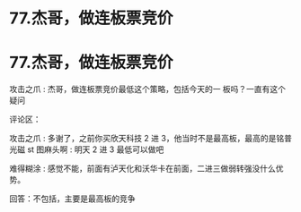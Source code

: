# 77.杰哥，做连板票竞价

# 77.杰哥，做连板票竞价

攻击之爪 : 杰哥，做连板票竞价最低这个策略，包括今天的一 板吗？一直有这个疑问

评论区：

攻击之爪 : 多谢了，之前你买欣天科技 2 进 3，他当时不是最高板，最高的是铭普光磁 st 图麻头啊 : 明天 2 进 3 最低可以做吧

难得糊涂 : 感觉不能，前面有泸天化和沃华卡在前面，二进三做弱转强没什么优势。

回答：不包括，主要是最高板的竞争